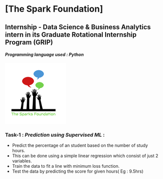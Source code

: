 # [The Spark Foundation]
## Internship - Data Science & Business Analytics intern in its Graduate Rotational Internship Program **(GRIP)**
#### _Programming language used : **Python**_
<img src="https://github.com/mohan-mathew/The-Spark-Foundation/blob/main/1519895156650.png"> 

### Task-1 : _Prediction using Supervised ML_ :
  * Predict the percentage of an student based on the number of study hours.
  * This can be done using a simple linear regression which consist of just 2 variables.
  * Train the data to fit a line with minimum loss function.
  * Test the data by predicting the score for given hours( Eg : 9.5hrs)


